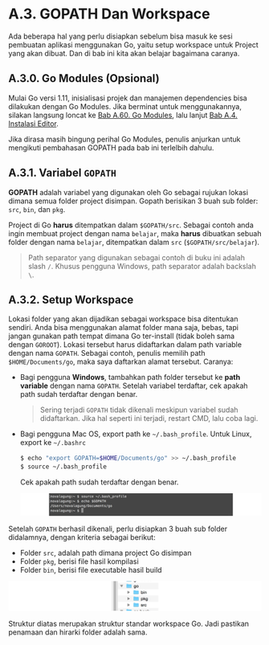 # A.3. GOPATH Dan Workspace

Ada beberapa hal yang perlu disiapkan sebelum bisa masuk ke sesi pembuatan aplikasi menggunakan Go, yaitu setup workspace untuk Project yang akan dibuat. Dan di bab ini kita akan belajar bagaimana caranya.

## A.3.0. Go Modules (Opsional)

Mulai Go versi 1.11, inisialisasi projek dan manajemen dependencies bisa dilakukan dengan Go Modules. Jika berminat untuk menggunakannya, silakan langsung loncat ke [Bab A.60. Go Modules](/A-60-go-modules.html), lalu lanjut [Bab A.4. Instalasi Editor](/4-instalasi-editor.html).

Jika dirasa masih bingung perihal Go Modules, penulis anjurkan untuk mengikuti pembahasan GOPATH pada bab ini terlelbih dahulu.

## A.3.1. Variabel `GOPATH`

**GOPATH** adalah variabel yang digunakan oleh Go sebagai rujukan lokasi dimana semua folder project disimpan. Gopath berisikan 3 buah sub folder: `src`, `bin`, dan `pkg`.

Project di Go **harus** ditempatkan dalam `$GOPATH/src`. Sebagai contoh anda ingin membuat project dengan nama `belajar`, maka **harus** dibuatkan sebuah folder dengan nama `belajar`, ditempatkan dalam `src` (`$GOPATH/src/belajar`).

> Path separator yang digunakan sebagai contoh di buku ini adalah slash `/`. Khusus pengguna Windows, path separator adalah backslah `\`.

## A.3.2. Setup Workspace

Lokasi folder yang akan dijadikan sebagai workspace bisa ditentukan sendiri. Anda bisa menggunakan alamat folder mana saja, bebas, tapi jangan gunakan path tempat dimana Go ter-install (tidak boleh sama dengan `GOROOT`). Lokasi tersebut harus didaftarkan dalam path variable dengan nama `GOPATH`. Sebagai contoh, penulis memilih path `$HOME/Documents/go`, maka saya daftarkan alamat tersebut. Caranya:

 - Bagi pengguna **Windows**, tambahkan path folder tersebut ke **path variable** dengan nama `GOPATH`. Setelah variabel terdaftar, cek apakah path sudah terdaftar dengan benar.

    > Sering terjadi `GOPATH` tidak dikenali meskipun variabel sudah didaftarkan. Jika hal seperti ini terjadi, restart CMD, lalu coba lagi.

 - Bagi pengguna Mac OS, export path ke `~/.bash_profile`. Untuk Linux, export ke `~/.bashrc`

    ```bash
    $ echo "export GOPATH=$HOME/Documents/go" >> ~/.bash_profile
    $ source ~/.bash_profile
    ```

    Cek apakah path sudah terdaftar dengan benar.

    ![Pengecekan `GOPATH` di sistem operasi non-Windows](images/A.3_1_path.png)

Setelah `GOPATH` berhasil dikenali, perlu disiapkan 3 buah sub folder didalamnya, dengan kriteria sebagai berikut:

 - Folder `src`, adalah path dimana project Go disimpan
 - Folder `pkg`, berisi file hasil kompilasi
 - Folder `bin`, berisi file executable hasil build

![Struktur folder dalam worskpace](images/A.3_2_workspace.png)

Struktur diatas merupakan struktur standar workspace Go. Jadi pastikan penamaan dan hirarki folder adalah sama.
